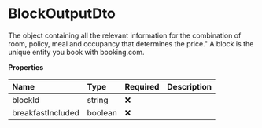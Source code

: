 # BlockOutputDto

The object containing all the relevant information for the combination of room, policy, meal and occupancy that determines the price." A block is the unique entity you book with booking.com.

**Properties**

| Name              | Type    | Required | Description |
| :---------------- | :------ | :------- | :---------- |
| blockId           | string  | ❌       |             |
| breakfastIncluded | boolean | ❌       |             |

<!-- This file was generated by liblab | https://liblab.com/ -->

